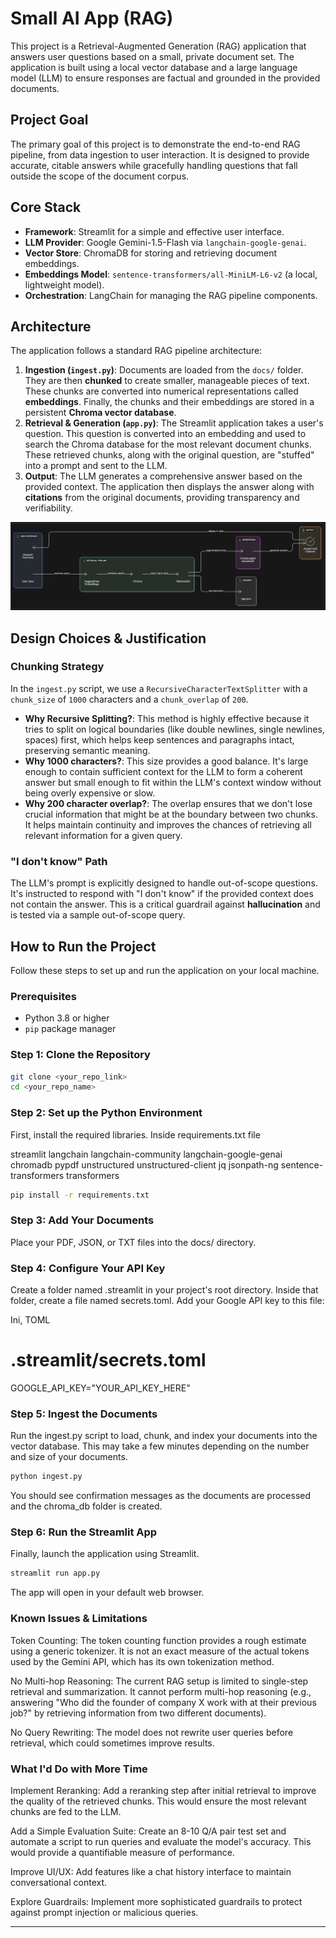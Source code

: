 # Small AI App (RAG)

This project is a Retrieval-Augmented Generation (RAG) application that answers user questions based on a small, private document set. The application is built using a local vector database and a large language model (LLM) to ensure responses are factual and grounded in the provided documents.

## Project Goal

The primary goal of this project is to demonstrate the end-to-end RAG pipeline, from data ingestion to user interaction. It is designed to provide accurate, citable answers while gracefully handling questions that fall outside the scope of the document corpus.

## Core Stack

- **Framework**: Streamlit for a simple and effective user interface.
- **LLM Provider**: Google Gemini-1.5-Flash via `langchain-google-genai`.
- **Vector Store**: ChromaDB for storing and retrieving document embeddings.
- **Embeddings Model**: `sentence-transformers/all-MiniLM-L6-v2` (a local, lightweight model).
- **Orchestration**: LangChain for managing the RAG pipeline components.

## Architecture

The application follows a standard RAG pipeline architecture:

1.  **Ingestion (`ingest.py`)**: Documents are loaded from the `docs/` folder. They are then **chunked** to create smaller, manageable pieces of text. These chunks are converted into numerical representations called **embeddings**. Finally, the chunks and their embeddings are stored in a persistent **Chroma vector database**.
2.  **Retrieval & Generation (`app.py`)**: The Streamlit application takes a user's question. This question is converted into an embedding and used to search the Chroma database for the most relevant document chunks. These retrieved chunks, along with the original question, are "stuffed" into a prompt and sent to the LLM.
3.  **Output**: The LLM generates a comprehensive answer based on the provided context. The application then displays the answer along with **citations** from the original documents, providing transparency and verifiability.

![RAG Architecture Diagram](architecture/app_architecture.png)

## Design Choices & Justification

### Chunking Strategy

In the `ingest.py` script, we use a `RecursiveCharacterTextSplitter` with a `chunk_size` of `1000` characters and a `chunk_overlap` of `200`.

* **Why Recursive Splitting?**: This method is highly effective because it tries to split on logical boundaries (like double newlines, single newlines, spaces) first, which helps keep sentences and paragraphs intact, preserving semantic meaning.
* **Why 1000 characters?**: This size provides a good balance. It's large enough to contain sufficient context for the LLM to form a coherent answer but small enough to fit within the LLM's context window without being overly expensive or slow.
* **Why 200 character overlap?**: The overlap ensures that we don't lose crucial information that might be at the boundary between two chunks. It helps maintain continuity and improves the chances of retrieving all relevant information for a given query.

### "I don't know" Path

The LLM's prompt is explicitly designed to handle out-of-scope questions. It's instructed to respond with "I don't know" if the provided context does not contain the answer. This is a critical guardrail against **hallucination** and is tested via a sample out-of-scope query.

## How to Run the Project

Follow these steps to set up and run the application on your local machine.

### Prerequisites

-   Python 3.8 or higher
-   `pip` package manager

### Step 1: Clone the Repository

```bash
git clone <your_repo_link>
cd <your_repo_name>
```

### Step 2: Set up the Python Environment
First, install the required libraries.
Inside requirements.txt file

streamlit
langchain
langchain-community
langchain-google-genai
chromadb
pypdf
unstructured
unstructured-client
jq
jsonpath-ng
sentence-transformers
transformers

```bash
pip install -r requirements.txt
```

### Step 3: Add Your Documents
Place your PDF, JSON, or TXT files into the docs/ directory.

### Step 4: Configure Your API Key
Create a folder named .streamlit in your project's root directory. Inside that folder, create a file named secrets.toml. Add your Google API key to this file:

Ini, TOML

# .streamlit/secrets.toml
GOOGLE_API_KEY="YOUR_API_KEY_HERE"

### Step 5: Ingest the Documents
Run the ingest.py script to load, chunk, and index your documents into the vector database. This may take a few minutes depending on the number and size of your documents.

```bash
python ingest.py
```
You should see confirmation messages as the documents are processed and the chroma_db folder is created.

### Step 6: Run the Streamlit App
Finally, launch the application using Streamlit.

```bash
streamlit run app.py
```
The app will open in your default web browser.

### Known Issues & Limitations
Token Counting: The token counting function provides a rough estimate using a generic tokenizer. It is not an exact measure of the actual tokens used by the Gemini API, which has its own tokenization method.

No Multi-hop Reasoning: The current RAG setup is limited to single-step retrieval and summarization. It cannot perform multi-hop reasoning (e.g., answering "Who did the founder of company X work with at their previous job?" by retrieving information from two different documents).

No Query Rewriting: The model does not rewrite user queries before retrieval, which could sometimes improve results.

### What I'd Do with More Time
Implement Reranking: Add a reranking step after initial retrieval to improve the quality of the retrieved chunks. This would ensure the most relevant chunks are fed to the LLM.

Add a Simple Evaluation Suite: Create an 8-10 Q/A pair test set and automate a script to run queries and evaluate the model's accuracy. This would provide a quantifiable measure of performance.

Improve UI/UX: Add features like a chat history interface to maintain conversational context.

Explore Guardrails: Implement more sophisticated guardrails to protect against prompt injection or malicious queries.


***

